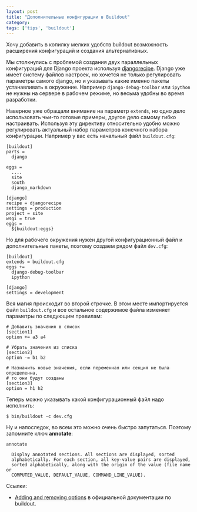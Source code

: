 ```yaml
---
layout: post
title: "Дополнительные конфигурации в Buildout"
category: 
tags: ['tips', 'buildout']
---
```

Хочу добавить в копилку мелких удобств buildout возможность расширения конфигураций и создания альтернативных.<!-- cut -->

Мы столкнулись с проблемой создания двух параллельных конфигураций для Django проекта используя [djangorecipe](http://pypi.python.org/pypi/djangorecipe). Django уже имеет систему файлов настроек, но хочется не только регулировать параметры самого django, но и указывать какие именно пакеты устанавливать в окружение. Например `django-debug-toolbar` или `ipython` не нужны на сервере в рабочем режиме, но весьма удобны во время разработки.

Наверное уже обращали внимание на параметр `extends`, но одно дело использовать чьи-то готовые примеры, другое дело самому гибко настраивать. Используя эту директиву относительно удобно можно регулировать актуальный набор параметров конечного набора конфигурации. Например у вас есть начальный файл `buildout.cfg`:

    [buildout]
    parts =
      django
    
    eggs =
      ....
      site
      south
      django_markdown
        
    [django]
    recipe = djangorecipe
    settings = production
    project = site
    wsgi = true
    eggs =
      ${buildout:eggs}

Но для рабочего окружения нужен другой конфигурационный файл и дополнительные пакеты, поэтому создаем рядом файл `dev.cfg`:

    [buildout]
    extends = buildout.cfg
    eggs +=
      django-debug-toolbar
      ipython
    
    [django]
    settings = development

Вся магия происходит во второй строчке. В этом месте импортируется файл `buildout.cfg` и все остальное содержимое файла изменяет параметры по следующим правилам:

    # Добавить значения в список
    [section1]
    option += a3 a4

    # Убрать значения из списка
    [section2]
    option -= b1 b2

    # Назначить новые значения, если переменная или секция не была определенна,
    # то они будут созданы
    [section3]
    option = h1 h2 

Теперь можно указывать какой конфигурационный файл надо исполнить:

    $ bin/buildout -c dev.cfg

Ну и напоследок, во всем это можно очень быстро запутаться. Поэтому запомните ключ **annotate**:

    annotate

      Display annotated sections. All sections are displayed, sorted
      alphabetically. For each section, all key-value pairs are displayed,
      sorted alphabetically, along with the origin of the value (file name or
      COMPUTED_VALUE, DEFAULT_VALUE, COMMAND_LINE_VALUE).
 

Ссылки:

* [Adding and removing options](http://pypi.python.org/pypi/zc.buildout/1.5.2#adding-and-removing-options) в официальной документации по buildout.


